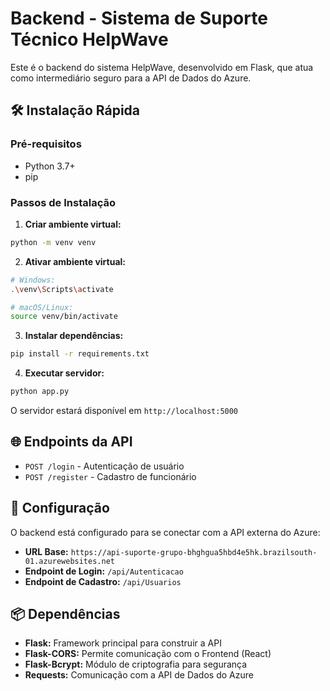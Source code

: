 # Backend - Sistema de Suporte Técnico HelpWave

Este é o backend do sistema HelpWave, desenvolvido em Flask, que atua como intermediário seguro para a API de Dados do Azure.

## 🛠️ Instalação Rápida

### Pré-requisitos
- Python 3.7+
- pip

### Passos de Instalação

1. **Criar ambiente virtual:**
```bash
python -m venv venv
```

2. **Ativar ambiente virtual:**
```bash
# Windows:
.\venv\Scripts\activate

# macOS/Linux:
source venv/bin/activate
```

3. **Instalar dependências:**
```bash
pip install -r requirements.txt
```

4. **Executar servidor:**
```bash
python app.py
```

O servidor estará disponível em `http://localhost:5000`

## 🌐 Endpoints da API

- `POST /login` - Autenticação de usuário
- `POST /register` - Cadastro de funcionário

## 🔧 Configuração

O backend está configurado para se conectar com a API externa do Azure:
- **URL Base:** `https://api-suporte-grupo-bhghgua5hbd4e5hk.brazilsouth-01.azurewebsites.net`
- **Endpoint de Login:** `/api/Autenticacao`
- **Endpoint de Cadastro:** `/api/Usuarios`

## 📦 Dependências

- **Flask:** Framework principal para construir a API
- **Flask-CORS:** Permite comunicação com o Frontend (React)
- **Flask-Bcrypt:** Módulo de criptografia para segurança
- **Requests:** Comunicação com a API de Dados do Azure

